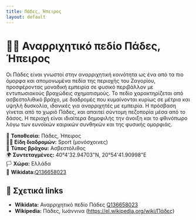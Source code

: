 ```yaml
---
title: Πάδες, Ήπειρος
layout: default
---
```


# 🧗‍♀️ Αναρριχητικό πεδίο Πάδες, Ήπειρος

Οι Πάδες είναι γνωστοί στην αναρριχητική κοινότητα ως ένα από τα πιο όμορφα και απομονωμένα πεδία της περιοχής του Ζαγορίου, προσφέροντας μοναδική εμπειρία σε φυσικό περιβάλλον με εντυπωσιακούς βραχώδεις σχηματισμούς.
Το πεδίο χαρακτηρίζεται από ασβεστολιθικό βράχο, με διαδρομές που κυμαίνονται κυρίως σε μέτρια και υψηλή δυσκολία, ιδανικές για αναρριχητές με εμπειρία. Η πρόσβαση γίνεται από το χωριό Πάδες, και απαιτεί σύντομη πεζοπορία μέσα από το δάσος. Η περιοχή είναι ιδιαίτερα δημοφιλής την άνοιξη και το φθινόπωρο λόγω των ευνοϊκών καιρικών συνθηκών και της φυσικής ομορφιάς.

📍 **Τοποθεσία:** Πάδες, Ήπειρος   
🧗‍♀️ **Είδη διαδρομών:** Sport (μονόσχοινες)  
🧱 **Τύπος βράχου:** Ασβεστόλιθος   
🌍 **Συντεταγμένες:** 40°4'32.94703"N, 20°54'41.90998"E  
🏳️ **Χώρα:**  Ελλάδα  
🔗 **Wikidata:**[Q136658023](https://www.wikidata.org/wiki/Q136658023)


## 🔗 Σχετικά links

- **Wikidata:** Αναρριχητικό πεδίο Πάδες [Q136658023](https://www.wikidata.org/wiki/Q136658023)
- **Wikipedia:** Πάδες, Ιωάννινα (https://el.wikipedia.org/wiki/Πάδες)

